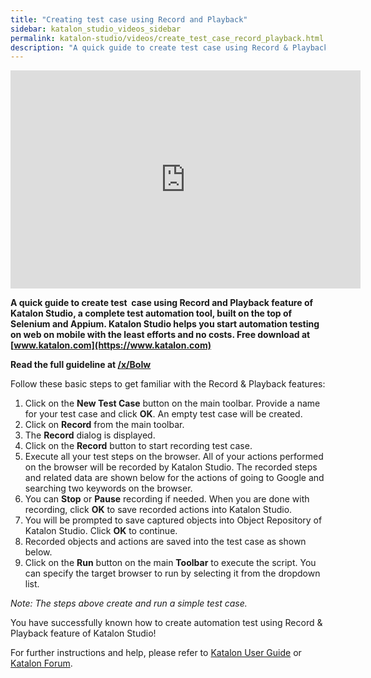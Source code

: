 ```yaml
---
title: "Creating test case using Record and Playback"
sidebar: katalon_studio_videos_sidebar
permalink: katalon-studio/videos/create_test_case_record_playback.html
description: "A quick guide to create test case using Record & Playback feature of Katalon Studio, a complete test automation tool."
---
```

<iframe src="https://www.youtube.com/watch?v=MFelIOMzahk&t=2s&ab_channel=KatalonStudio" width="560" height="349" frameborder="0" allowfullscreen="allowfullscreen">&nbsp;</iframe>

**A quick guide to create test  case using Record and Playback feature of Katalon Studio, a complete test automation tool, built on the top of Selenium and Appium. Katalon Studio helps you start automation testing on web on mobile with the least efforts and no costs. Free download at [www.katalon.com](https://www.katalon.com)**

**Read the full guideline at [/x/BoIw](/x/BoIw)**

Follow these basic steps to get familiar with the Record & Playback features:

1.  Click on the **New Test Case** button on the main toolbar. Provide a name for your test case and click **OK**. An empty test case will be created.
2.  Click on **Record** from the main toolbar.
3.  The **Record** dialog is displayed.
4.  Click on the **Record** button to start recording test case.
5.  Execute all your test steps on the browser. All of your actions performed on the browser will be recorded by Katalon Studio. The recorded steps and related data are shown below for the actions of going to Google and searching two keywords on the browser.
6.  You can **Stop** or **Pause** recording if needed. When you are done with recording, click **OK** to save recorded actions into Katalon Studio.
7.  You will be prompted to save captured objects into Object Repository of Katalon Studio. Click **OK** to continue.
8.  Recorded objects and actions are saved into the test case as shown below.
9.  Click on the **Run** button on the main **Toolbar** to execute the script. You can specify the target browser to run by selecting it from the dropdown list.

_Note: The steps above create and run a simple test case._

You have successfully known how to create automation test using Record & Playback feature of Katalon Studio!

For further instructions and help, please refer to [Katalon User Guide](/x/oArR) or [Katalon Forum](https://forum.katalon.com/).
